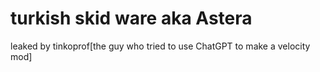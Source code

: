# turkish skid ware aka Astera
leaked by tinkoprof[the guy who tried to use ChatGPT to make a velocity mod]
